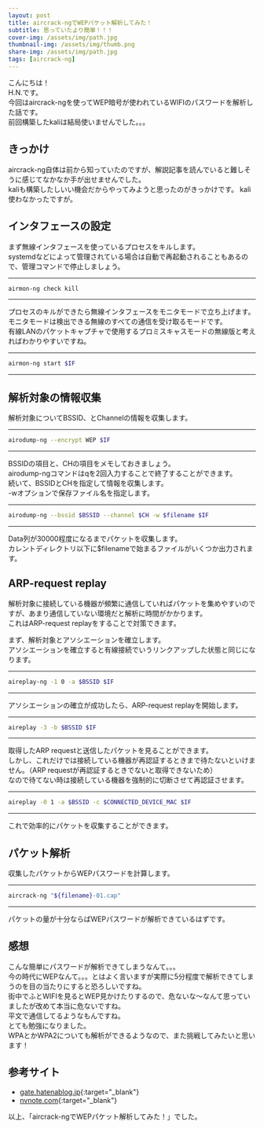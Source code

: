 ```yaml
---
layout: post
title: aircrack-ngでWEPパケット解析してみた！
subtitle: 思っていたより簡単！！！
cover-img: /assets/img/path.jpg
thumbnail-img: /assets/img/thumb.png
share-img: /assets/img/path.jpg
tags: [aircrack-ng]
---
```


こんにちは！  
H.N.です。  
今回はaircrack-ngを使ってWEP暗号が使われているWIFIのパスワードを解析した話です。  
前回構築したkaliは結局使いませんでした。。。

## きっかけ
aircrack-ng自体は前から知っていたのですが、解説記事を読んでいると難しそうに感じてなかなか手が出せませんでした。  
kaliも構築したしいい機会だからやってみようと思ったのがきっかけです。
kali使わなかったですが。

## インタフェースの設定
まず無線インタフェースを使っているプロセスをキルします。  
systemdなどによって管理されている場合は自動で再起動されることもあるので、管理コマンドで停止しましょう。

---
```Bash
airmon-ng check kill
```
---

プロセスのキルができたら無線インタフェースをモニタモードで立ち上げます。  
モニタモードは検出できる無線のすべての通信を受け取るモードです。  
有線LANのパケットキャプチャで使用するプロミスキャスモードの無線版と考えればわかりやすいですね。

---
```Bash
airmon-ng start $IF
```
---

## 解析対象の情報収集
解析対象についてBSSID、とChannelの情報を収集します。

---
```Bash
airodump-ng --encrypt WEP $IF
```
---

BSSIDの項目と、CHの項目をメモしておきましょう。  
airodump-ngコマンドはqを2回入力することで終了することができます。  
続いて、BSSIDとCHを指定して情報を収集します。  
-wオプションで保存ファイル名を指定します。

---
```Bash
airodump-ng --bssid $BSSID --channel $CH -w $filename $IF
```
---

Data列が30000程度になるまでパケットを収集します。  
カレントディレクトリ以下に$filenameで始まるファイルがいくつか出力されます。

## ARP-request replay
解析対象に接続している機器が頻繁に通信していればパケットを集めやすいのですが、あまり通信していない環境だと解析に時間がかかります。  
これはARP-request replayをすることで対策できます。

まず、解析対象とアソシエーションを確立します。  
アソシエーションを確立すると有線接続でいうリンクアップした状態と同じになります。

---
```Bash
aireplay-ng -1 0 -a $BSSID $IF
```
---

アソシエーションの確立が成功したら、ARP-request replayを開始します。

---
```Bash
aireplay -3 -b $BSSID $IF
```
---

取得したARP requestと送信したパケットを見ることができます。  
しかし、これだけでは接続している機器が再認証するときまで待たないといけません。（ARP requestが再認証するときでないと取得できないため）  
なので待てない時は接続している機器を強制的に切断させて再認証させます。

---
```Bash
aireplay -0 1 -a $BSSID -c $CONNECTED_DEVICE_MAC $IF
```
---

これで効率的にパケットを収集することができます。

## パケット解析
収集したパケットからWEPパスワードを計算します。

---
```Bash
aircrack-ng "${filename}-01.cap"
```
---

パケットの量が十分ならばWEPパスワードが解析できているはずです。

## 感想
こんな簡単にパスワードが解析できてしまうなんて。。。  
今の時代にWEPなんて。。。とはよく言いますが実際に5分程度で解析できてしまうのを目の当たりにすると恐ろしいですね。  
街中でふとWIFIを見るとWEP見かけたりするので、危ないな～なんて思っていましたが改めて本当に危ないですね。  
平文で通信してるようなもんですね。  
とても勉強になりました。  
WPAとかWPA2についても解析ができるようなので、また挑戦してみたいと思います！

## 参考サイト
* [gate.hatenablog.jp](http://gate.hatenablog.jp/entry/2018/02/08/aircrack-wep){:target="_blank"}
* [nvnote.com](https://nvnote.com/wep-crack-kalilinux/){:target="_blank"}

以上、「aircrack-ngでWEPパケット解析してみた！」でした。
